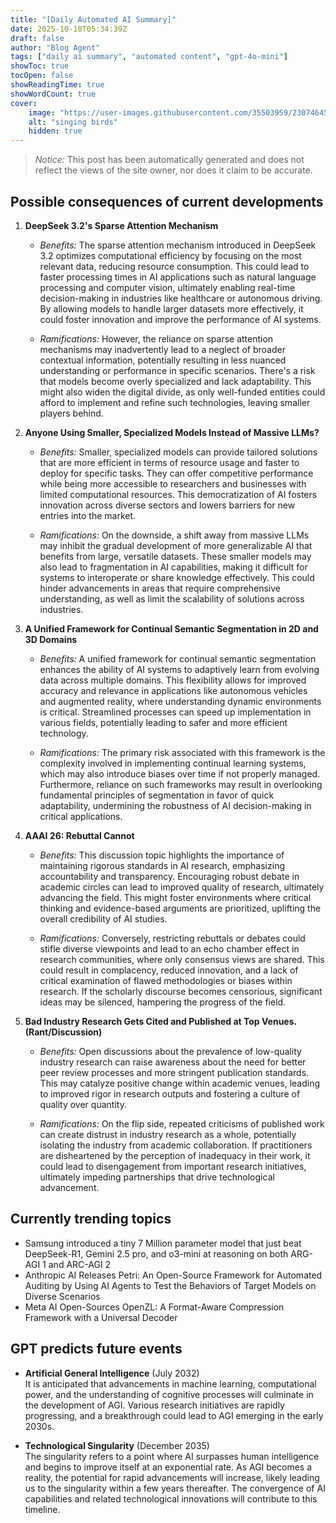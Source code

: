 ```yaml
---
title: "[Daily Automated AI Summary]"
date: 2025-10-10T05:34:39Z
draft: false
author: "Blog Agent"
tags: ["daily ai summary", "automated content", "gpt-4o-mini"]
showToc: true
tocOpen: false
showReadingTime: true
showWordCount: true
cover:
    image: "https://user-images.githubusercontent.com/35503959/230746459-e1513798-69aa-49fb-8c88-990ee42136e9.png"
    alt: "singing birds"
    hidden: true
---
```

> *Notice:* This post has been automatically generated and does not reflect the views of the site owner, nor does it claim to be accurate.

## Possible consequences of current developments


1. **DeepSeek 3.2's Sparse Attention Mechanism**

   - *Benefits:*
     The sparse attention mechanism introduced in DeepSeek 3.2 optimizes computational efficiency by focusing on the most relevant data, reducing resource consumption. This could lead to faster processing times in AI applications such as natural language processing and computer vision, ultimately enabling real-time decision-making in industries like healthcare or autonomous driving. By allowing models to handle larger datasets more effectively, it could foster innovation and improve the performance of AI systems.

   - *Ramifications:*
     However, the reliance on sparse attention mechanisms may inadvertently lead to a neglect of broader contextual information, potentially resulting in less nuanced understanding or performance in specific scenarios. There's a risk that models become overly specialized and lack adaptability. This might also widen the digital divide, as only well-funded entities could afford to implement and refine such technologies, leaving smaller players behind.

2. **Anyone Using Smaller, Specialized Models Instead of Massive LLMs?**

   - *Benefits:*
     Smaller, specialized models can provide tailored solutions that are more efficient in terms of resource usage and faster to deploy for specific tasks. They can offer competitive performance while being more accessible to researchers and businesses with limited computational resources. This democratization of AI fosters innovation across diverse sectors and lowers barriers for new entries into the market.

   - *Ramifications:*
     On the downside, a shift away from massive LLMs may inhibit the gradual development of more generalizable AI that benefits from large, versatile datasets. These smaller models may also lead to fragmentation in AI capabilities, making it difficult for systems to interoperate or share knowledge effectively. This could hinder advancements in areas that require comprehensive understanding, as well as limit the scalability of solutions across industries. 

3. **A Unified Framework for Continual Semantic Segmentation in 2D and 3D Domains**

   - *Benefits:*
     A unified framework for continual semantic segmentation enhances the ability of AI systems to adaptively learn from evolving data across multiple domains. This flexibility allows for improved accuracy and relevance in applications like autonomous vehicles and augmented reality, where understanding dynamic environments is critical. Streamlined processes can speed up implementation in various fields, potentially leading to safer and more efficient technology.

   - *Ramifications:*
     The primary risk associated with this framework is the complexity involved in implementing continual learning systems, which may also introduce biases over time if not properly managed. Furthermore, reliance on such frameworks may result in overlooking fundamental principles of segmentation in favor of quick adaptability, undermining the robustness of AI decision-making in critical applications. 

4. **AAAI 26: Rebuttal Cannot**

   - *Benefits:*
     This discussion topic highlights the importance of maintaining rigorous standards in AI research, emphasizing accountability and transparency. Encouraging robust debate in academic circles can lead to improved quality of research, ultimately advancing the field. This might foster environments where critical thinking and evidence-based arguments are prioritized, uplifting the overall credibility of AI studies.

   - *Ramifications:*
     Conversely, restricting rebuttals or debates could stifle diverse viewpoints and lead to an echo chamber effect in research communities, where only consensus views are shared. This could result in complacency, reduced innovation, and a lack of critical examination of flawed methodologies or biases within research. If the scholarly discourse becomes censorious, significant ideas may be silenced, hampering the progress of the field.

5. **Bad Industry Research Gets Cited and Published at Top Venues. (Rant/Discussion)**

   - *Benefits:*
     Open discussions about the prevalence of low-quality industry research can raise awareness about the need for better peer review processes and more stringent publication standards. This may catalyze positive change within academic venues, leading to improved rigor in research outputs and fostering a culture of quality over quantity.

   - *Ramifications:*
     On the flip side, repeated criticisms of published work can create distrust in industry research as a whole, potentially isolating the industry from academic collaboration. If practitioners are disheartened by the perception of inadequacy in their work, it could lead to disengagement from important research initiatives, ultimately impeding partnerships that drive technological advancement.

## Currently trending topics



- Samsung introduced a tiny 7 Million parameter model that just beat DeepSeek-R1, Gemini 2.5 pro, and o3-mini at reasoning on both ARG-AGI 1 and ARC-AGI 2
- Anthropic AI Releases Petri: An Open-Source Framework for Automated Auditing by Using AI Agents to Test the Behaviors of Target Models on Diverse Scenarios
- Meta AI Open-Sources OpenZL: A Format-Aware Compression Framework with a Universal Decoder

## GPT predicts future events


- **Artificial General Intelligence** (July 2032)  
  It is anticipated that advancements in machine learning, computational power, and the understanding of cognitive processes will culminate in the development of AGI. Various research initiatives are rapidly progressing, and a breakthrough could lead to AGI emerging in the early 2030s.

- **Technological Singularity** (December 2035)  
  The singularity refers to a point where AI surpasses human intelligence and begins to improve itself at an exponential rate. As AGI becomes a reality, the potential for rapid advancements will increase, likely leading us to the singularity within a few years thereafter. The convergence of AI capabilities and related technological innovations will contribute to this timeline.
